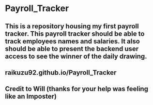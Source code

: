 # Payroll_Tracker

## This is a repository housing my first payroll tracker. This payroll tracker should be able to track employees names and salaries. It also should be able to present the backend user access to see the winner of the daily drawing.

## raikuzu92.github.io/Payroll_Tracker

## Credit to Will (thanks for your help was feeling like an Imposter)





